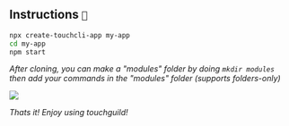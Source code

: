 ## Instructions `📝`

```sh
npx create-touchcli-app my-app
cd my-app
npm start
```

*After cloning, you can make a "modules" folder by doing `mkdir modules` then add your commands in the "modules" folder (supports folders-only)*

<img src="https://tenor.com/view/thumbs-up-good-great-ok-okay-gif-5129592.gif" />

*Thats it! Enjoy using touchguild!*
